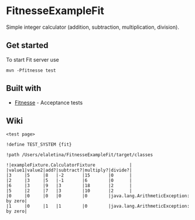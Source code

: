 # FitnesseExampleFit
Simple integer calculator (addition, subtraction, multiplication, division). 

## Get started
To start Fit server use 

```
mvn -Pfitnesse test
```

## Built with 
* [Fitnesse](http://fitnesse.org/FrontPage) - Acceptance tests

## Wiki
```
<test page>
  
!define TEST_SYSTEM {fit}

!path /Users/elaletina/FitnesseExampleFit/target/classes

!|exampleFixture.CalculatorFixture             |
|value1|value2|add?|subtract?|multiply?|divide?|
|3     |5     |8   |-2       |15       |0      |
|2     |3     |5   |-1       |6        |0      |
|6     |3     |9   |3        |18       |2      |
|5     |2     |7   |3        |10       |2      |
|0     |0     |0   |0        |0        |java.lang.ArithmeticException: by zero|
|1     |0     |1   |1        |0        |java.lang.ArithmeticException: by zero|
```




